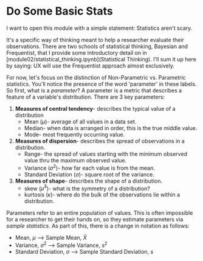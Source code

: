 # Do Some Basic Stats

I want to open this module with a simple statement: Statistics aren't scary.

It's a specific way of thinking meant to help a researcher evaluate their observations. There are two schools of statistical thinking, Bayesian and Frequentist, that I provide some introductory detail on in [module02/statistical_thinking.ipynb](Statistical Thinking). I'll sum it up here by saying: UX will use the Frequentist approach almost exclusively.

For now, let's focus on the distinction of Non-Parametric vs. Parametric statistics. You'll notice the presence of the word 'parameter' in these labels. So first, what is a _parameter_? A parameter is a metric that describes a feature of a variable's distribution. There are 3 key parameters:
1. __Measures of central tendency__- describes the typical value of a distribution
   - Mean ($\mu$)- average of all values in a data set. 
   - Median- when data is arranged in order, this is the true middle value.
   - Mode- most frequently occurring value.
3. __Measures of dispersion__- describes the spread of observations in a distribution.
   - Range- the spread of values starting with the minimum observed value thru the maximum observed value.
   - Variance ($\sigma^{2}$)- how far each value is from the mean.
   - Standard Deviation ($\sigma$)- square root of the variance.
5. __Measures of shape__- describes the shape of a distribution.
   - skew ($\hat{\mu}^{3}$)- what is the symmetry of a distribution?
   - kurtosis ($\kappa$)- where do the bulk of the observations lie within a distribution.

Parameters refer to an entire population of values. This is often impossible for a researcher to get their hands on, so they estimate parameters via _sample statistics_. As part of this, there is a change in notation as follows:
- Mean, $\mu$ --> Sample Mean, $\bar{X}$
- Variance, $\sigma^{2}$ --> Sample Variance, $s^{2}$
- Standard Deviation, $\sigma$ --> Sample Standard Deviation, $s$



